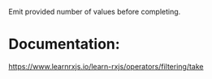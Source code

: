 Emit provided number of values before completing.

# Documentation:
https://www.learnrxjs.io/learn-rxjs/operators/filtering/take
